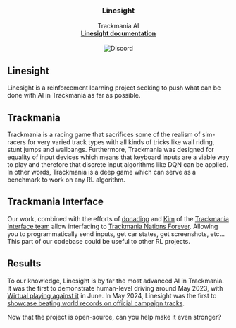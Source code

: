 <div align="center">

  <h3>Linesight</h3>

  Trackmania AI
  <br>
  <strong>[Linesight documentation][doc-link]</strong>
  <br>
  <br>
  ![Discord](https://img.shields.io/discord/847108820479770686?style=for-the-badge&logo=discord&logoSize=auto&label=Discord)

</div>

## Linesight

Linesight is a reinforcement learning project seeking to push what can be done with AI in Trackmania as far as possible. 

## Trackmania

Trackmania is a racing game that sacrifices some of the realism of sim-racers for very varied track types with all kinds of tricks like wall riding, stunt jumps and wallbangs. Furthermore, Trackmania was designed for equality of input devices which means that keyboard inputs are a viable way to play and therefore that discrete input algorithms like DQN can be applied. In other words, Trackmania is a deep game which can serve as a benchmark to work on any RL algorithm.

## Trackmania Interface

Our work, combined with the efforts of [donadigo](https://github.com/donadigo) and [Kim](https://github.com/koyaanis) of the [Trackmania Interface team](https://donadigo.com/tminterface/) allow interfacing to [Trackmania Nations Forever](https://en.wikipedia.org/wiki/TrackMania#TrackMania_United). Allowing you to programmatically send inputs, get car states, get screenshots, etc... This part of our codebase could be useful to other RL projects.

## Results

To our knowledge, Linesight is by far the most advanced AI in Trackmania. It was the first to demonstrate human-level driving around May 2023, with [Wirtual playing against it](https://www.youtube.com/watch?v=wjHW3ai47Og) in June. In May 2024, Linesight was the first to [showcase beating world records on official campaign tracks](https://www.youtube.com/watch?v=cUojVsCJ51I).

Now that the project is open-source, can you help make it even stronger?

[doc-link]: https://linesight-rl.github.io/linesight/build/html/
[discord-link]:       https://discord.gg/PvWYGkGKqd
